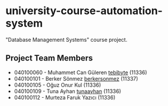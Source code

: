 university-course-automation-system
===================================

"Database Management Systems" course project.

Project Team Members
--------------------
* 040100060 - Muhammet Can Güleren [tebibyte](https://github.com/tebibyte) (11336)
* 040100101 - Berker Sönmez [berkersonmez](https://github.com/berkersonmez) (11337)
* 040100105 - Oğuz Onur Kul (11336)
* 040100109 - Tuna Ayhan [tunaayhan](https://github.com/tunaayhan) (11336)
* 040100112 - Murteza Faruk Yazıcı (11336)